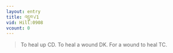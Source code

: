 ```yaml
---
layout: entry
title: འདྲུབ་√1
vid: Hill:0908
vcount: 0
---
```

> To heal up CD\. To heal a wound DK\. For a wound to heal TC\.


